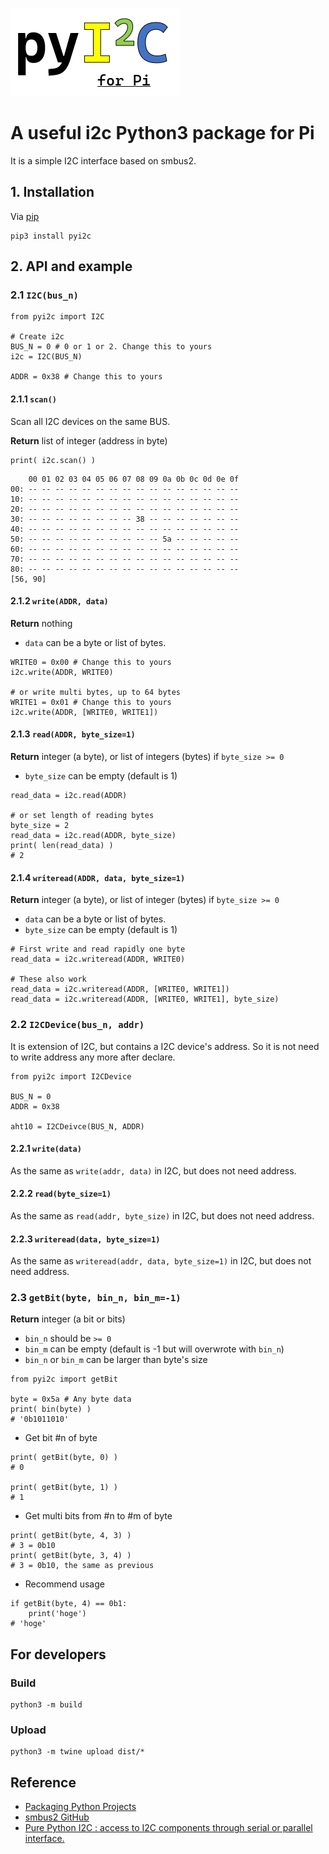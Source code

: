 ![pyi2c logo](https://raw.githubusercontent.com/newini/pyi2c/master/docs/assets/images/pyi2c.png)

# A useful i2c Python3 package for Pi
It is a simple I2C interface based on smbus2.




## 1. Installation
Via [pip](https://pypi.org/project/pyi2c/)
```
pip3 install pyi2c
```



## 2. API and example
### 2.1 `I2C(bus_n)`
```
from pyi2c import I2C

# Create i2c
BUS_N = 0 # 0 or 1 or 2. Change this to yours
i2c = I2C(BUS_N)

ADDR = 0x38 # Change this to yours
```

#### 2.1.1 `scan()`
Scan all I2C devices on the same BUS.

**Return** list of integer (address in byte)
```
print( i2c.scan() )
```

```
    00 01 02 03 04 05 06 07 08 09 0a 0b 0c 0d 0e 0f
00: -- -- -- -- -- -- -- -- -- -- -- -- -- -- -- --
10: -- -- -- -- -- -- -- -- -- -- -- -- -- -- -- --
20: -- -- -- -- -- -- -- -- -- -- -- -- -- -- -- --
30: -- -- -- -- -- -- -- -- 38 -- -- -- -- -- -- --
40: -- -- -- -- -- -- -- -- -- -- -- -- -- -- -- --
50: -- -- -- -- -- -- -- -- -- -- 5a -- -- -- -- --
60: -- -- -- -- -- -- -- -- -- -- -- -- -- -- -- --
70: -- -- -- -- -- -- -- -- -- -- -- -- -- -- -- --
80: -- -- -- -- -- -- -- -- -- -- -- -- -- -- -- --
[56, 90]
```

#### 2.1.2 `write(ADDR, data)`
**Return** nothing
- `data` can be a byte or list of bytes.
```
WRITE0 = 0x00 # Change this to yours
i2c.write(ADDR, WRITE0)

# or write multi bytes, up to 64 bytes
WRITE1 = 0x01 # Change this to yours
i2c.write(ADDR, [WRITE0, WRITE1])
```

#### 2.1.3 `read(ADDR, byte_size=1)`
**Return** integer (a byte), or list of integers (bytes) if `byte_size >= 0`
- `byte_size` can be empty (default is 1)
```
read_data = i2c.read(ADDR)

# or set length of reading bytes
byte_size = 2
read_data = i2c.read(ADDR, byte_size)
print( len(read_data) )
# 2
```

#### 2.1.4 `writeread(ADDR, data, byte_size=1)`
**Return** integer (a byte), or list of integer (bytes) if `byte_size >= 0`
- `data` can be a byte or list of bytes.
- `byte_size` can be empty (default is 1)
```
# First write and read rapidly one byte
read_data = i2c.writeread(ADDR, WRITE0)

# These also work
read_data = i2c.writeread(ADDR, [WRITE0, WRITE1])
read_data = i2c.writeread(ADDR, [WRITE0, WRITE1], byte_size)
```


### 2.2 `I2CDevice(bus_n, addr)`
It is extension of I2C, but contains a I2C device's address. So it is not need to write address any more after declare.
```
from pyi2c import I2CDevice

BUS_N = 0
ADDR = 0x38

aht10 = I2CDeivce(BUS_N, ADDR)
```

#### 2.2.1 `write(data)`
As the same as `write(addr, data)` in I2C, but does not need address.

#### 2.2.2 `read(byte_size=1)`
As the same as `read(addr, byte_size)` in I2C, but does not need address.

#### 2.2.3 `writeread(data, byte_size=1)`
As the same as `writeread(addr, data, byte_size=1)` in I2C, but does not need address.



### 2.3 `getBit(byte, bin_n, bin_m=-1)`
**Return** integer (a bit or bits)
- `bin_n` should be `>= 0`
- `bin_m` can be empty (default is -1 but will overwrote with `bin_n`)
- `bin_n` or `bin_m` can be larger than byte's size
```
from pyi2c import getBit

byte = 0x5a # Any byte data
print( bin(byte) )
# '0b1011010'
```

- Get bit #n of byte
```
print( getBit(byte, 0) )
# 0

print( getBit(byte, 1) )
# 1
```

- Get multi bits from #n to #m of byte
```
print( getBit(byte, 4, 3) )
# 3 = 0b10
print( getBit(byte, 3, 4) )
# 3 = 0b10, the same as previous

```

- Recommend usage
```
if getBit(byte, 4) == 0b1:
    print('hoge')
# 'hoge'
```



## For developers
### Build
```
python3 -m build
```

### Upload
```
python3 -m twine upload dist/*
```



## Reference
- [Packaging Python Projects](https://packaging.python.org/tutorials/packaging-projects/)
- [smbus2 GitHub](https://github.com/kplindegaard/smbus2)
- [Pure Python I2C : access to I2C components through serial or parallel interface.](http://pyi2c.sourceforge.net/)
